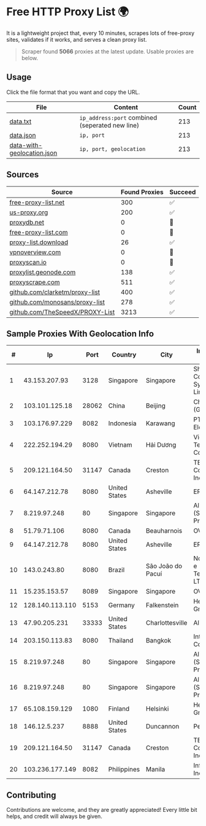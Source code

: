 
# Free HTTP Proxy List 🌍

It is a lightweight project that, every 10 minutes, scrapes lots of free-proxy sites, validates if it works, and serves a clean proxy list.


> Scraper found **5066** proxies at the latest update. Usable proxies are below.

## Usage

Click the file format that you want and copy the URL.


|File|Content|Count|
|----|-------|-----|
|[data.txt](https://raw.githubusercontent.com/themiralay/Proxy-List-World/master/data.txt)|`ip_address:port` combined (seperated new line)|213|
|[data.json](https://raw.githubusercontent.com/themiralay/Proxy-List-World/master/data.json)|`ip, port`|213|
|[data-with-geolocation.json](https://raw.githubusercontent.com/themiralay/Proxy-List-World/master/data-with-geolocation.json)|`ip, port, geolocation`|213|

## Sources

|Source|Found Proxies|Succeed|
|------|-------------|-------|
|[free-proxy-list.net](https://free-proxy-list.net)|300|✅|
|[us-proxy.org](https://www.us-proxy.org)|200|✅|
|[proxydb.net](http://proxydb.net)|0|🚫|
|[free-proxy-list.com](https://free-proxy-list.com/?page=&port=&type%5B%5D=http&type%5B%5D=https&up_time=0&search=Search)|0|🚫|
|[proxy-list.download](https://www.proxy-list.download/HTTP)|26|✅|
|[vpnoverview.com](https://vpnoverview.com/privacy/anonymous-browsing/free-proxy-servers)|0|🚫|
|[proxyscan.io](https://www.proxyscan.io)|0|🚫|
|[proxylist.geonode.com](https://proxylist.geonode.com/api/proxy-list?limit=300&page=1&sort_by=lastChecked&sort_type=desc&protocols=http,https)|138|✅|
|[proxyscrape.com](https://api.proxyscrape.com/v2/?request=displayproxies&protocol=http&timeout=10000&country=all&ssl=all&anonymity=all)|511|✅|
|[github.com/clarketm/proxy-list](https://raw.githubusercontent.com/clarketm/proxy-list/master/proxy-list-raw.txt)|400|✅|
|[github.com/monosans/proxy-list](https://raw.githubusercontent.com/monosans/proxy-list/main/proxies/http.txt)|278|✅|
|[github.com/TheSpeedX/PROXY-List](https://raw.githubusercontent.com/TheSpeedX/PROXY-List/master/http.txt)|3213|✅|


## Sample Proxies With Geolocation Info

|#|Ip|Port|Country|City|Internet Service Provider|
|-|--|----|-------|----|-------------------------|
|1|43.153.207.93|3128|Singapore|Singapore|Shenzhen Tencent Computer Systems Company Limited|
|2|103.101.125.18|28062|China|Beijing|China Telecom (Group)|
|3|103.176.97.229|8082|Indonesia|Karawang|PT Global Sarana Elektronika|
|4|222.252.194.29|8080|Vietnam|Hải Dương|VietNam Post and Telecom Corporation|
|5|209.121.164.50|31147|Canada|Creston|TELUS Communications Inc.|
|6|64.147.212.78|8080|United States|Asheville|ERC Broadband|
|7|8.219.97.248|80|Singapore|Singapore|Alibaba Cloud (Singapore) Private Limited|
|8|51.79.71.106|8080|Canada|Beauharnois|OVH SAS|
|9|64.147.212.78|8080|United States|Asheville|ERC Broadband|
|10|143.0.243.80|8080|Brazil|São João do Pacuí|Nova Info Internet e Telecomunicações LTDA|
|11|15.235.153.57|8089|Singapore|Singapore|OVH Hosting|
|12|128.140.113.110|5153|Germany|Falkenstein|Hetzner Online GmbH|
|13|47.90.205.231|33333|United States|Charlottesville|Alibaba.com LLC|
|14|203.150.113.83|8080|Thailand|Bangkok|Internet Thailand Company Ltd.|
|15|8.219.97.248|80|Singapore|Singapore|Alibaba Cloud (Singapore) Private Limited|
|16|8.219.97.248|80|Singapore|Singapore|Alibaba Cloud (Singapore) Private Limited|
|17|65.108.159.129|1080|Finland|Helsinki|Hetzner Online GmbH|
|18|146.12.5.237|8888|United States|Duncannon|PenTeleData Inc.|
|19|209.121.164.50|31147|Canada|Creston|TELUS Communications Inc.|
|20|103.236.177.149|8082|Philippines|Manila|Infinivan Incorporated|



## Contributing

Contributions are welcome, and they are greatly appreciated! Every
little bit helps, and credit will always be given.

